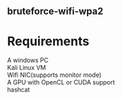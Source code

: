 ## bruteforce-wifi-wpa2

# Requirements <br/> 
A windows PC<br/>
Kali Linux VM<br/>
Wifi NIC(supports monitor mode)<br/>
A GPU with OpenCL or CUDA support<br/>
hashcat<br/>
